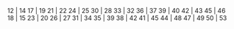 12 | 14
17 | 19
21 | 22
24 | 25
30 | 28
33 | 32
36 | 37
39 | 40
42 | 43
45 | 46
18 | 15
23 | 20
26 | 27
31 | 34
35 | 39
38 | 42
41 | 45
44 | 48
47 | 49
50 | 53